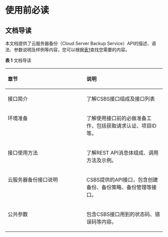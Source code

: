 # 使用前必读<a name="ZH-CN_TOPIC_0061309482"></a>

## 文档导读<a name="section15846181718410"></a>

本文档提供了云服务器备份（Cloud Server Backup Service）API的描述、语法、参数说明及样例等内容，您可以根据[表1](#table1292811501911)查找您需要的内容。

**表 1**  文档导读

<a name="table1292811501911"></a>
<table><thead align="left"><tr id="row1993055013115"><th class="cellrowborder" valign="top" width="50%" id="mcps1.2.3.1.1"><p id="p54951671828"><a name="p54951671828"></a><a name="p54951671828"></a><strong id="b1258073531510"><a name="b1258073531510"></a><a name="b1258073531510"></a>章节</strong></p>
</th>
<th class="cellrowborder" valign="top" width="50%" id="mcps1.2.3.1.2"><p id="p1149507425"><a name="p1149507425"></a><a name="p1149507425"></a><strong id="b1668844017168"><a name="b1668844017168"></a><a name="b1668844017168"></a>说明</strong></p>
</th>
</tr>
</thead>
<tbody><tr id="row59308501315"><td class="cellrowborder" valign="top" width="50%" headers="mcps1.2.3.1.1 "><p id="p6495187125"><a name="p6495187125"></a><a name="p6495187125"></a>接口简介</p>
</td>
<td class="cellrowborder" valign="top" width="50%" headers="mcps1.2.3.1.2 "><p id="p1890610991717"><a name="p1890610991717"></a><a name="p1890610991717"></a>了解CSBS接口组成及接口列表</p>
</td>
</tr>
<tr id="row18422522534"><td class="cellrowborder" valign="top" width="50%" headers="mcps1.2.3.1.1 "><p id="p184229227314"><a name="p184229227314"></a><a name="p184229227314"></a>环境准备</p>
</td>
<td class="cellrowborder" valign="top" width="50%" headers="mcps1.2.3.1.2 "><p id="p093819317175"><a name="p093819317175"></a><a name="p093819317175"></a>了解使用接口前的必做准备工作，包括获取请求认证、项目ID等。</p>
</td>
</tr>
<tr id="row1293017504117"><td class="cellrowborder" valign="top" width="50%" headers="mcps1.2.3.1.1 "><p id="p184958718215"><a name="p184958718215"></a><a name="p184958718215"></a>接口使用方法</p>
</td>
<td class="cellrowborder" valign="top" width="50%" headers="mcps1.2.3.1.2 "><p id="p1470341211811"><a name="p1470341211811"></a><a name="p1470341211811"></a>了解REST API消息体组成、调用方法及示例。</p>
</td>
</tr>
<tr id="row8930165015117"><td class="cellrowborder" valign="top" width="50%" headers="mcps1.2.3.1.1 "><p id="p84951771826"><a name="p84951771826"></a><a name="p84951771826"></a>云服务器备份接口说明</p>
</td>
<td class="cellrowborder" valign="top" width="50%" headers="mcps1.2.3.1.2 "><p id="p4421175131816"><a name="p4421175131816"></a><a name="p4421175131816"></a>CSBS提供的API接口，包含创建备份、备份策略、备份管理等接口。</p>
</td>
</tr>
<tr id="row793020501119"><td class="cellrowborder" valign="top" width="50%" headers="mcps1.2.3.1.1 "><p id="p0495272218"><a name="p0495272218"></a><a name="p0495272218"></a>公共参数</p>
</td>
<td class="cellrowborder" valign="top" width="50%" headers="mcps1.2.3.1.2 "><p id="p028115218200"><a name="p028115218200"></a><a name="p028115218200"></a>包含CSBS接口用到的状态码、错误码等内容。</p>
</td>
</tr>
</tbody>
</table>

